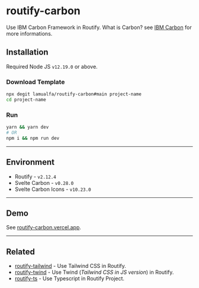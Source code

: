 # routify-carbon

Use IBM Carbon Framework in Routify. What is Carbon? see [IBM Carbon](https://www.carbondesignsystem.com/) for more informations.

## Installation

Required Node JS `v12.19.0` or above.

### Download Template

```bash
npx degit lamualfa/routify-carbon#main project-name
cd project-name
```

### Run

```bash
yarn && yarn dev
# OR
npm i && npm run dev
```

<hr>

## Environment

- Routify - `v2.12.4`
- Svelte Carbon - `v0.28.0`
- Svelte Carbon Icons - `v10.23.0`

<hr>

## Demo

See [routify-carbon.vercel.app](https://routify-carbon.vercel.app/).

<hr>

## Related

- [routify-tailwind](https://github.com/lamualfa/routify-tailwind) - Use Tailwind CSS in Routify.
- [routify-twind](https://github.com/lamualfa/routify-twind) - Use Twind (_Tailwind CSS in JS version_) in Routify.
- [routify-ts](https://github.com/lamualfa/routify-ts) - Use Typescript in Routify Project.
